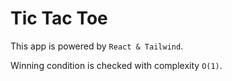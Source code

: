 # Tic Tac Toe

This app is powered by `React & Tailwind`.

Winning condition is checked with complexity `O(1)`.
